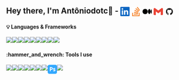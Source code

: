 ## Hey there, I'm Antôniodotc👋 - <a href="https://www.linkedin.com/in/antoniodotc" target="blank"><img align="center" src="/assets/linkedin.svg" width="25px"/></a> <a href="https://stackoverflow.com/users/..." target="blank"><img align="center" src="assets/stackoverflow.svg" width="25px"/></a> <a href="https://medium.com/..." target="blank"><img align="center" src="assets/medium.svg" width="25px" /></a> <a href="mailto:antoniodotc@gmail.com" target="blank"><img align="center" src="assets/gmail.svg" width="25px" /></a> <a href="https://antoniodotc.github.io/" target="_blank" target="blank"><img align="center" src="/assets/GitHub.png" width="25px" /></a>

<h4>💡 Languages & Frameworks</h4> 

<div style="display: flex">
  <a href="https://www.python.org/"><img src="https://cdn.jsdelivr.net/gh/devicons/devicon/icons/python/python-original.svg" width="25px" /></a>
  <a href="https://www.javascript.com/"><img src="https://cdn.jsdelivr.net/gh/devicons/devicon/icons/javascript/javascript-original.svg" width="25px" /></a>
  <a href="https://www.php.net/"><img src="https://cdn.jsdelivr.net/gh/devicons/devicon/icons/php/php-original.svg" width="25px" /></a>
  <a href="https://www.java.com/"><img src="https://cdn.jsdelivr.net/gh/devicons/devicon/icons/java/java-original.svg" width="25px" /></a>
  <a href="https://cplusplus.com/"><img src="https://cdn.jsdelivr.net/gh/devicons/devicon/icons/cplusplus/cplusplus-original.svg" width="25px" /></a>
  <a href="https://html.spec.whatwg.org/"><img src="https://cdn.jsdelivr.net/gh/devicons/devicon/icons/html5/html5-original-wordmark.svg"  width="25px"/></a>
  <a href="https://devdocs.io/css/"><img src="https://cdn.jsdelivr.net/gh/devicons/devicon/icons/css3/css3-original-wordmark.svg" width="25px" /></a>
  <a href="https://www.mysql.com/"><img src="https://cdn.jsdelivr.net/gh/devicons/devicon/icons/mysql/mysql-original-wordmark.svg" width="25px" /></a>
  <a href="https://getbootstrap.com/"><img src="https://cdn.jsdelivr.net/gh/devicons/devicon/icons/bootstrap/bootstrap-original.svg" width="25px" /></a>
</div>

<h4>:hammer_and_wrench: Tools I use</h4>

<div style="display: flex">
  <a href="https://www.microsoft.com/en-us/windows"><img src="https://cdn.jsdelivr.net/gh/devicons/devicon/icons/windows8/windows8-original.svg" width="25px" /></a>
  <a href="https://www.linux.org/"><img src="https://cdn.jsdelivr.net/gh/devicons/devicon/icons/linux/linux-original.svg" width="25px" /></a>
  <a href="https://code.visualstudio.com/"><img src="https://cdn.jsdelivr.net/gh/devicons/devicon/icons/vscode/vscode-original.svg" width="25px" /></a>
  <a href="https://www.gimp.org/"><img src="https://cdn.jsdelivr.net/gh/devicons/devicon/icons/gimp/gimp-original.svg" width="25px" /></a>
  <a href="https://git-scm.com/"><img src="https://cdn.jsdelivr.net/gh/devicons/devicon/icons/git/git-original.svg" width="25px" /></a>
  <a href="https://www.adobe.com/products/illustrator/free-trial-download.html"><img src="https://github.com/antoniodotc/antoniodotc/blob/main/assets/adobeillustrator.svg" width="25px" /></a>
  <a href="https://www.torproject.org/"><img src="https://img.icons8.com/cute-clipart/344/tor-browser.png" width="25px" /></a>
  <a href="https://www.adobe.com/products/photoshop.html"><img src="/assets/adobephotoshop.svg" width="25px" /></a>
  <a href="https://www.blender.org/"><img src="https://img.icons8.com/color/344/blender-3d.png" width="25px" /></a>
</div>
